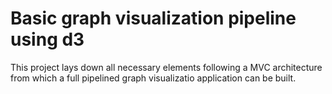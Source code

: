 # Basic graph visualization pipeline using d3

This project lays down all necessary elements following a MVC architecture from which a full pipelined graph visualizatio application can be built.

